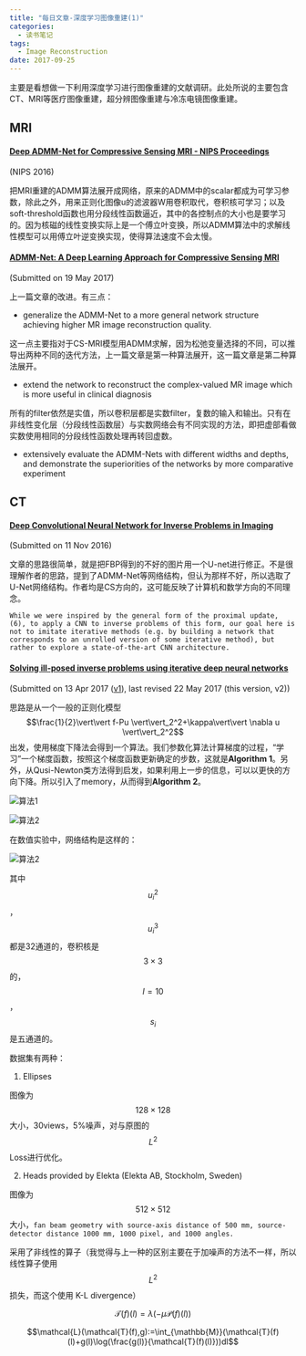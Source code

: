 ```yaml
---
title: "每日文章-深度学习图像重建(1)"
categories:
  - 读书笔记
tags:
  - Image Reconstruction
date: 2017-09-25
---
```


主要是看想做一下利用深度学习进行图像重建的文献调研。此处所说的主要包含CT、MRI等医疗图像重建，超分辨图像重建与冷冻电镜图像重建。

## MRI

#### [Deep ADMM-Net for Compressive Sensing MRI - NIPS Proceedings](https://papers.nips.cc/paper/6406-deep-admm-net-for-compressive-sensing-mri)

(NIPS 2016)

把MRI重建的ADMM算法展开成网络，原来的ADMM中的scalar都成为可学习参数，除此之外，用来正则化图像u的滤波器W用卷积取代，卷积核可学习；以及soft-threshold函数也用分段线性函数逼近，其中的各控制点的大小也是要学习的。因为核磁的线性变换实际上是一个傅立叶变换，所以ADMM算法中的求解线性模型可以用傅立叶逆变换实现，使得算法速度不会太慢。

#### [ADMM-Net: A Deep Learning Approach for Compressive Sensing MRI](https://arxiv.org/abs/1705.06869)

(Submitted on 19 May 2017)

上一篇文章的改进。有三点：

-  generalize the ADMM-Net to a more general network structure achieving higher MR
  image reconstruction quality. 

  这一点主要指对于CS-MRI模型用ADMM求解，因为松弛变量选择的不同，可以推导出两种不同的迭代方法，上一篇文章是第一种算法展开，这一篇文章是第二种算法展开。

-  extend the network to reconstruct the complex-valued MR image which is more useful in clinical diagnosis

  所有的filter依然是实值，所以卷积层都是实数filter，复数的输入和输出。只有在非线性变化层（分段线性函数层）与实数网络会有不同实现的方法，即把虚部看做实数使用相同的分段线性函数处理再转回虚数。

- extensively evaluate the ADMM-Nets with different widths and depths, and demonstrate the superiorities of the networks by more comparative experiment


## CT

#### [Deep Convolutional Neural Network for Inverse Problems in Imaging](https://arxiv.org/abs/1611.03679)

(Submitted on 11 Nov 2016)

文章的思路很简单，就是把FBP得到的不好的图片用一个U-net进行修正。不是很理解作者的思路，提到了ADMM-Net等网络结构，但认为那样不好，所以选取了U-Net网络结构。作者均是CS方向的，这可能反映了计算机和数学方向的不同理念。

```While we were inspired by the general form of the proximal update, (6), to apply a CNN to inverse problems of this form, our goal here is not to imitate iterative methods (e.g. by building a network that corresponds to an unrolled version of some iterative method), but rather to explore a state-of-the-art CNN architecture.```



#### [Solving ill-posed inverse problems using iterative deep neural networks](https://arxiv.org/abs/1704.04058)

(Submitted on 13 Apr 2017 ([v1](https://arxiv.org/abs/1704.04058v1)), last revised 22 May 2017 (this version, v2))

思路是从一个一般的正则化模型$$\frac{1}{2}\vert\vert f-Pu \vert\vert_2^2+\kappa\vert\vert \nabla u \vert\vert_2^2$$出发，使用梯度下降法会得到一个算法。我们参数化算法计算梯度的过程，“学习”一个梯度函数，按照这个梯度函数更新确定的步数，这就是**Algorithm 1**。另外，从Qusi-Newton类方法得到启发，如果利用上一步的信息，可以以更快的方向下降。所以引入了memory，从而得到**Algorithm 2**。

![算法1](/images/2017-09-25/a1.png)

![算法2](/images/2017-09-25/a2.png)

在数值实验中，网络结构是这样的：

![算法2](/images/2017-09-25/a3.png)

其中$$u_i^2$$ ，$$u_i^3$$ 都是32通道的，卷积核是$$3 \times 3$$的，$$I=10$$，$$s_i$$是五通道的。

数据集有两种：

1. Ellipses

  图像为$$128 \times 128 $$大小，30views，5%噪声，对与原图的$$L^2$$ Loss进行优化。

2. Heads provided by Elekta (Elekta AB, Stockholm, Sweden)

  图像为$$512 \times 512$$ 大小，`fan beam geometry with source-axis distance of 500 mm, source-detector distance 1000 mm, 1000 pixel, and 1000 angles.`

  采用了非线性的算子（我觉得与上一种的区别主要在于加噪声的方法不一样，所以线性算子使用$$L^2$$损失，而这个使用 K-L divergence）

  $$\mathcal{T}(f)(l)=\lambda(-\mu \mathcal{P}(f)(l))$$

  $$\mathcal{L}(\mathcal{T}(f),g):=\int_{\mathbb{M}}(\mathcal{T}(f)(l)+g(l)\log(\frac{g(l)}{\mathcal{T}(f)(l)}))dl$$
